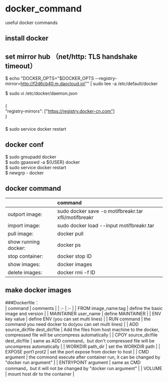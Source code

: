 # docker_command
useful docker commands

## install docker


## set mirror hub （net/http: TLS handshake timeout）
$ echo "DOCKER_OPTS=\"\$DOCKER_OPTS --registry-mirror=http://f2d6cb40.m.daocloud.io\"" | sudo tee -a /etc/default/docker  

$ sudo vi /etc/docker/daemon.json
###
{   
  "registry-mirrors": ["https://registry.docker-cn.com"]  
}
###

$ sudo service docker restart 

## docker conf
$ sudo groupadd docker    
$ sudo gpasswd -a ${USER} docker  
$ sudo service docker restart   
$ newgrp - docker 


##  docker command

|  | command | 
| :- | :- | 
| outport image:        | sudo docker save -o motifbreakr.tar xfli/motifbreakr |
| import image:         | sudo docker load --input motifbreakr.tar             |
| pull image:           | docker pull <name>                                   |
| show running docker:  | docker ps                                            |
| stop container:       | docker stop ID                                       |   
| show images:          | docker images                                        |
| delete images:        | docker rmi -f ID                                     |


## make docker images
###Dockerfile：  
| command | comments |
| :- | :- | 
| FROM image_name:tag                   | define the basic image and version |
| MAINTAINER user_name                  | define MAINTAINER |
| ENV key value                         | define ENV (you can set multi lines) |
| RUN command                           | the command you need docker to do(you can set multi lines) | 
| ADD source_dir/file dest_dir/file	    | Add the files from host machine to the docker, compressed file will be uncompress automatically | 
| CPOY source_dir/file dest_dir/file	  | same as ADD command，but don't compressed file will be uncompress automatically |
| WORKDIR path_dir	                    | set the WORKDIR path  |
| EXPOSE port1 prot2	                  | set the port expose from docker to host |
| CMD argument	                        | the commond execute after container run, it can be changed by "docker run argument" |
| ENTRYPOINT argument	                  | same as CMD command，but it will not be changed by "docker run argument"  |
| VOLUME	                              | mount host dir to the container |
